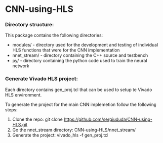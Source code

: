 # CNN-using-HLS

### Directory structure: ###
  This package contains the following directories:
   *   modules/ - directory used for the development and testing of individual HLS functions that were for the CNN implementation
   *   nnet_stream/   - directory containing the C++ source and testbench
   *   py/        - directory containing the python code used to train the neural network

### Generate Vivado HLS project: ###

Each directory contains gen_proj.tcl that can be used to setup te Vivado HLS environment. 

To generate the project for the main CNN implemetion follow the following steps:
1) Clone the repo: git clone https://github.com/sergiududa/CNN-using-HLS.git
2) Go the nnet_stream directory: CNN-using-HLS/nnet_stream/
3) Generate the project: vivado_hls -f gen_proj.tcl
